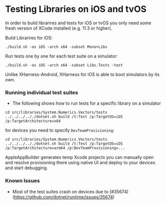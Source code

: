 # Testing Libraries on iOS and tvOS

In order to build librarires and tests for iOS or tvOS you only need some fresh version of XCode installed (e.g. 11.3 or higher).

Build Librarires for iOS:
```
./build.sh -os iOS -arch x64 -subset Mono+Libs
```
Run tests one by one for each test suite on a simulator:
```
./build.sh -os iOS -arch x64 -subset Libs.Tests -test
```
Unlike XHarness-Android, XHarness for iOS is able to boot simulators by its own.

### Running individual test suites
- The following shows how to run tests for a specific library on a simulator
```
cd src/libraries/System.Numerics.Vectors/tests
../../../.././dotnet.sh build /t:Test /p:TargetOS=iOS /p:TargetArchitecture=x64
```
for devices you need to specify `DevTeamProvisioning`:
```
cd src/libraries/System.Numerics.Vectors/tests
../../../.././dotnet.sh build /t:Test /p:TargetOS=iOS /p:TargetArchitecture=arm64 /p:DevTeamProvisioning=...
```
AppleAppBuilder generates temp Xcode projects you can manually open and resolve provisioning there using native UI and deploy to your devices and start debugging.

### Known Issues
- Most of the test suites crash on devices due to [#35674)(https://github.com/dotnet/runtime/issues/35674)